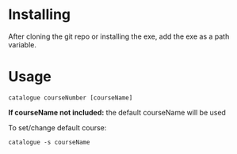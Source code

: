 # Installing
After cloning the git repo or installing the exe, add the exe as a path variable.

# Usage
```
catalogue courseNumber [courseName]
```
**If courseName not included:** the default courseName will be used

To set/change default course:
```
catalogue -s courseName
```
